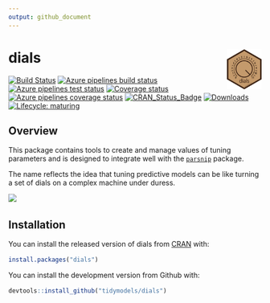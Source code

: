 ```yaml
---
output: github_document
---
```


<!-- README.md is generated from README.Rmd. Please edit that file -->



# dials <img src="man/figures/logo.png" align="right" height="80px"/> 

[![Build Status](https://travis-ci.org/tidymodels/dials.svg?branch=master)](https://travis-ci.org/tidymodels/dials)
[![Azure pipelines build status](https://img.shields.io/azure-devops/build/tidymodels/dials/2)](https://dev.azure.com/tidymodels/dials/_build/latest?definitionId=1&branchName=master)
[![Azure pipelines test status](https://img.shields.io/azure-devops/tests/tidymodels/dials/2?color=brightgreen&compact_message)](https://dev.azure.com/tidymodels/dials/_build/latest?definitionId=1&branchName=master)
[![Coverage status](https://codecov.io/gh/tidymodels/dials/branch/master/graph/badge.svg)](https://codecov.io/github/tidymodels/dials?branch=master)
[![Azure pipelines coverage status](https://img.shields.io/azure-devops/coverage/tidymodels/dials/2)](https://dev.azure.com/tidymodels/dials/_build/latest?definitionId=1&branchName=master)
[![CRAN_Status_Badge](http://www.r-pkg.org/badges/version/dials)](https://CRAN.R-project.org/package=dials)
[![Downloads](http://cranlogs.r-pkg.org/badges/dials)](https://CRAN.R-project.org/package=dials)
[![Lifecycle: maturing](https://img.shields.io/badge/lifecycle-maturing-blue.svg)](https://www.tidyverse.org/lifecycle/#maturing)

## Overview

This package contains tools to create and manage values of tuning parameters and is designed to integrate well with the [`parsnip`](https://github.com/tidymodels/parsnip) package. 

The name reflects the idea that tuning predictive models can be like turning a set of dials on a complex machine under duress. 

<img src="http://tos.trekcore.com/hd/albums/1x04hd/thenakedtimehd1013.jpg" width="576">

## Installation

You can install the released version of dials from [CRAN](https://CRAN.R-project.org) with:


```r
install.packages("dials")
```

You can install the development version from Github with:


```r
devtools::install_github("tidymodels/dials")
```

